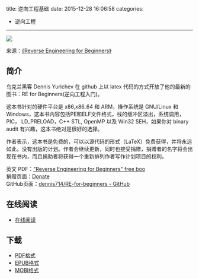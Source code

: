 title: 逆向工程基础
date: 2015-12-28 16:06:58
categories:
  - 逆向工程
---

![](https://ek8whxe.cloudimg.io/s/width/226/https://www.gitbook.com/cover/book/wizardforcel/re-for-beginners.jpg?build=1451289687917&v=12.0.2)

来源：[《Reverse Engineering for Beginners》](http://zhuanlan.zhihu.com/wooyun/19810488)

<!--more-->

## 简介 ##

乌克兰黑客 Dennis Yurichev 在 github 上以 latex 代码的方式开放了他的最新的图书：RE for Beginners(逆向工程入门)。

这本书针对的硬件平台是 x86,x86_64 和 ARM，操作系统是 GNU/Linux 和Windows，这本书内容包括PE和ELF文件格式，栈的缓冲区溢出，系统调用，PIC， LD_PRELOAD，C++ STL, OpenMP 以及 Win32 SEH，如果你对 binary audit 有兴趣，这本书绝对是很好的选择。　　

作者表示，这本书是免费的，可以以源代码的形式（LaTeX）免费获得，并将永远如此，没有出版的计划。作者会继续更新，同时也接受捐赠，捐赠者的名字将会出现在书内，而且捐助者将获得一个重新排列作者写作计划项目的权利。

英文 PDF：["Reverse Engineering for Beginners" free boo](http://yurichev.com/RE-book.html)  
捐赠页面：[Donate](http://yurichev.com/donate.html)  
GitHub页面：[dennis714/RE-for-beginners - GitHub](https://github.com/dennis714/RE-for-beginners)

## 在线阅读 ##

+ [在线阅读](https://www.gitbook.com/book/wizardforcel/re-for-beginners/details)

## 下载 ##

+ [PDF格式](https://www.gitbook.com/download/pdf/book/wizardforcel/re-for-beginners)
+ [EPUB格式](https://www.gitbook.com/download/epub/book/wizardforcel/re-for-beginners)
+ [MOBI格式](https://www.gitbook.com/download/mobi/book/wizardforcel/re-for-beginners)
